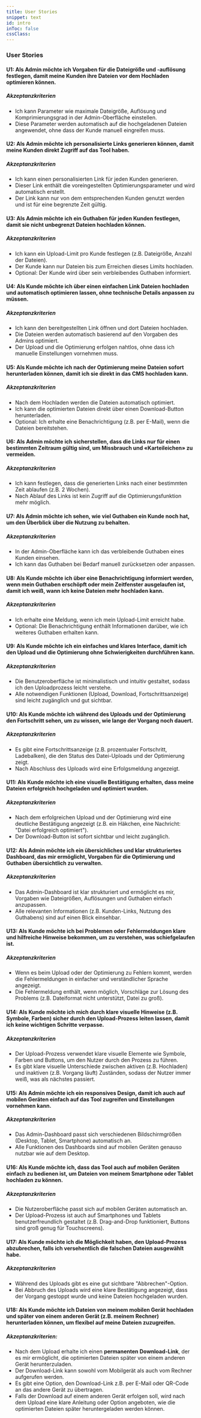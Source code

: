 ```yaml
---
title: User Stories
snippet: text
id: intro
inToc: false
cssClass: 
---
```


### User Stories

#### U1: Als Admin möchte ich Vorgaben für die Dateigröße und -auflösung festlegen, damit meine Kunden ihre Dateien vor dem Hochladen optimieren können.
##### Akzeptanzkriterien

  - Ich kann Parameter wie maximale Dateigröße, Auflösung und Komprimierungsgrad in der Admin-Oberfläche einstellen.
  - Diese Parameter werden automatisch auf die hochgeladenen Dateien angewendet, ohne dass der Kunde manuell eingreifen muss.

#### U2: Als Admin möchte ich personalisierte Links generieren können, damit meine Kunden direkt Zugriff auf das Tool haben.
##### Akzeptanzkriterien
- Ich kann einen personalisierten Link für jeden Kunden generieren.
- Dieser Link enthält die voreingestellten Optimierungsparameter und wird automatisch erstellt.
- Der Link kann nur von dem entsprechenden Kunden genutzt werden und ist für eine begrenzte Zeit gültig.

#### U3: Als Admin möchte ich ein Guthaben für jeden Kunden festlegen, damit sie nicht unbegrenzt Dateien hochladen können.
##### Akzeptanzkriterien
- Ich kann ein Upload-Limit pro Kunde festlegen (z.B. Dateigröße, Anzahl der Dateien).
- Der Kunde kann nur Dateien bis zum Erreichen dieses Limits hochladen.
- Optional: Der Kunde wird über sein verbleibendes Guthaben informiert.

#### U4: Als Kunde möchte ich über einen einfachen Link Dateien hochladen und automatisch optimieren lassen, ohne technische Details anpassen zu müssen.
##### Akzeptanzkriterien
- Ich kann den bereitgestellten Link öffnen und dort Dateien hochladen.
- Die Dateien werden automatisch basierend auf den Vorgaben des Admins optimiert.
- Der Upload und die Optimierung erfolgen nahtlos, ohne dass ich manuelle Einstellungen vornehmen muss.

#### U5: Als Kunde möchte ich nach der Optimierung meine Dateien sofort herunterladen können, damit ich sie direkt in das CMS hochladen kann.
##### Akzeptanzkriterien
- Nach dem Hochladen werden die Dateien automatisch optimiert.
- Ich kann die optimierten Dateien direkt über einen Download-Button herunterladen.
- Optional: Ich erhalte eine Benachrichtigung (z.B. per E-Mail), wenn die Dateien bereitstehen.

#### U6: Als Admin möchte ich sicherstellen, dass die Links nur für einen bestimmten Zeitraum gültig sind, um Missbrauch und «Karteileichen» zu vermeiden.
##### Akzeptanzkriterien
- Ich kann festlegen, dass die generierten Links nach einer bestimmten Zeit ablaufen (z.B. 2 Wochen).
- Nach Ablauf des Links ist kein Zugriff auf die Optimierungsfunktion mehr möglich.

#### U7: Als Admin möchte ich sehen, wie viel Guthaben ein Kunde noch hat, um den Überblick über die Nutzung zu behalten.
##### Akzeptanzkriterien
- In der Admin-Oberfläche kann ich das verbleibende Guthaben eines Kunden einsehen.
- Ich kann das Guthaben bei Bedarf manuell zurücksetzen oder anpassen.

#### U8: Als Kunde möchte ich über eine Benachrichtigung informiert werden, wenn mein Guthaben erschöpft oder mein Zeitfenster ausgelaufen ist, damit ich weiß, wann ich keine Dateien mehr hochladen kann.
##### Akzeptanzkriterien
- Ich erhalte eine Meldung, wenn ich mein Upload-Limit erreicht habe.
- Optional: Die Benachrichtigung enthält Informationen darüber, wie ich weiteres Guthaben erhalten kann.

#### U9: Als Kunde möchte ich ein einfaches und klares Interface, damit ich den Upload und die Optimierung ohne Schwierigkeiten durchführen kann.
##### Akzeptanzkriterien
- Die Benutzeroberfläche ist minimalistisch und intuitiv gestaltet, sodass ich den Uploadprozess leicht verstehe.
- Alle notwendigen Funktionen (Upload, Download, Fortschrittsanzeige) sind leicht zugänglich und gut sichtbar.

#### U10: Als Kunde möchte ich während des Uploads und der Optimierung den Fortschritt sehen, um zu wissen, wie lange der Vorgang noch dauert.
##### Akzeptanzkriterien
- Es gibt eine Fortschrittsanzeige (z.B. prozentualer Fortschritt, Ladebalken), die den Status des Datei-Uploads und der Optimierung zeigt.
- Nach Abschluss des Uploads wird eine Erfolgsmeldung angezeigt.

#### U11: Als Kunde möchte ich eine visuelle Bestätigung erhalten, dass meine Dateien erfolgreich hochgeladen und optimiert wurden.
##### Akzeptanzkriterien
- Nach dem erfolgreichen Upload und der Optimierung wird eine deutliche Bestätigung angezeigt (z.B. ein Häkchen, eine Nachricht: "Datei erfolgreich optimiert").
- Der Download-Button ist sofort sichtbar und leicht zugänglich.

#### U12: Als Admin möchte ich ein übersichliches und klar strukturiertes Dashboard, das mir ermöglicht, Vorgaben für die Optimierung und Guthaben übersichtlich zu verwalten.
##### Akzeptanzkriterien
- Das Admin-Dashboard ist klar strukturiert und ermöglicht es mir, Vorgaben wie Dateigrößen, Auflösungen und Guthaben einfach anzupassen.
- Alle relevanten Informationen (z.B. Kunden-Links, Nutzung des Guthabens) sind auf einen Blick einsehbar.

#### U13: Als Kunde möchte ich bei Problemen oder Fehlermeldungen klare und hilfreiche Hinweise bekommen, um zu verstehen, was schiefgelaufen ist.
##### Akzeptanzkriterien
  - Wenn es beim Upload oder der Optimierung zu Fehlern kommt, werden die Fehlermeldungen in einfacher und verständlicher Sprache angezeigt.
  - Die Fehlermeldung enthält, wenn möglich, Vorschläge zur Lösung des Problems (z.B. Dateiformat nicht unterstützt, Datei zu groß).

#### U14: Als Kunde möchte ich mich durch klare visuelle Hinweise (z.B. Symbole, Farben) sicher durch den Upload-Prozess leiten lassen, damit ich keine wichtigen Schritte verpasse.
##### Akzeptanzkriterien
  - Der Upload-Prozess verwendet klare visuelle Elemente wie Symbole, Farben und Buttons, um den Nutzer durch den Prozess zu führen.
  - Es gibt klare visuelle Unterschiede zwischen aktiven (z.B. Hochladen) und inaktiven (z.B. Vorgang läuft) Zuständen, sodass der Nutzer immer weiß, was als nächstes passiert.

#### U15: Als Admin möchte ich ein responsives Design, damit ich auch auf mobilen Geräten einfach auf das Tool zugreifen und Einstellungen vornehmen kann.
##### Akzeptanzkriterien
  - Das Admin-Dashboard passt sich verschiedenen Bildschirmgrößen (Desktop, Tablet, Smartphone) automatisch an.
  - Alle Funktionen des Dashboards sind auf mobilen Geräten genauso nutzbar wie auf dem Desktop.

#### U16: Als Kunde möchte ich, dass das Tool auch auf mobilen Geräten einfach zu bedienen ist, um Dateien von meinem Smartphone oder Tablet hochladen zu können.
##### Akzeptanzkriterien
  - Die Nutzeroberfläche passt sich auf mobilen Geräten automatisch an.
  - Der Upload-Prozess ist auch auf Smartphones und Tablets benutzerfreundlich gestaltet (z.B. Drag-and-Drop funktioniert, Buttons sind groß genug für Touchscreens).

#### U17: Als Kunde möchte ich die Möglichkeit haben, den Upload-Prozess abzubrechen, falls ich versehentlich die falschen Dateien ausgewählt habe.
##### Akzeptanzkriterien
  - Während des Uploads gibt es eine gut sichtbare "Abbrechen"-Option.
  - Bei Abbruch des Uploads wird eine klare Bestätigung angezeigt, dass der Vorgang gestoppt wurde und keine Dateien hochgeladen wurden.

#### U18: Als Kunde möchte ich Dateien von meinem mobilen Gerät hochladen und später von einem anderen Gerät (z.B. meinem Rechner) herunterladen können, um flexibel auf meine Dateien zuzugreifen.
##### Akzeptanzkriterien:
  - Nach dem Upload erhalte ich einen **permanenten Download-Link**, der es mir ermöglicht, die optimierten Dateien später von einem anderen Gerät herunterzuladen.
  - Der Download-Link kann sowohl vom Mobilgerät als auch vom Rechner aufgerufen werden.
  - Es gibt eine Option, den Download-Link z.B. per E-Mail oder QR-Code an das andere Gerät zu übertragen.
  - Falls der Download auf einem anderen Gerät erfolgen soll, wird nach dem Upload eine klare Anleitung oder Option angeboten, wie die optimierten Dateien später heruntergeladen werden können.

